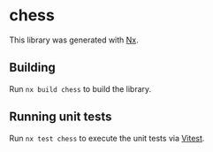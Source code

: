 # chess

This library was generated with [Nx](https://nx.dev).

## Building

Run `nx build chess` to build the library.

## Running unit tests

Run `nx test chess` to execute the unit tests via [Vitest](https://vitest.dev/).
